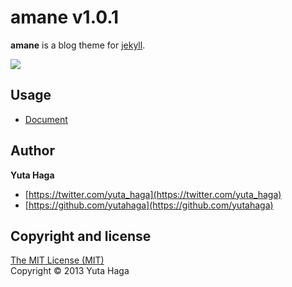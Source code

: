 # amane v1.0.1

**amane** is a blog theme for [jekyll](http://jekyllrb.com/).

![](https://raw.github.com/yutahaga/amane/master/assets/images/screenshot.png)



## Usage

- [Document](https://github.com/yutahaga/amane/wiki)



## Author

**Yuta Haga**

+ [https://twitter.com/yuta_haga](https://twitter.com/yuta_haga)
+ [https://github.com/yutahaga](https://github.com/yutahaga)



## Copyright and license

[The MIT License (MIT)](http://opensource.org/licenses/MIT)  
Copyright &copy; 2013 Yuta Haga
